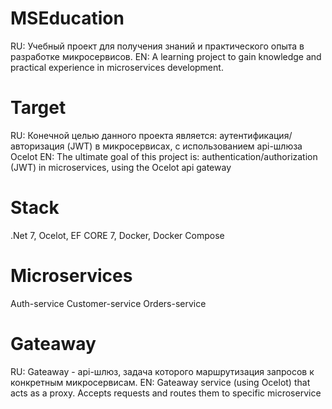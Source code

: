 # MSEducation
RU: Учебный проект для получения знаний и практического опыта в разработке микросервисов.
EN: A learning project to gain knowledge and practical experience in microservices development.
# Target
RU: Конечной целью данного проекта является: аутентификация/авторизация (JWT) в микросервисах, с использованием api-шлюза Ocelot
EN: The ultimate goal of this project is: authentication/authorization (JWT) in microservices, using the Ocelot api gateway
# Stack
.Net 7, Ocelot, EF CORE 7, Docker, Docker Compose
# Microservices
Auth-service
Customer-service
Orders-service
# Gateaway
RU: Gateaway - api-шлюз, задача которого маршрутизация запросов к конкретным микросервисам.
EN: Gateaway service (using Ocelot) that acts as a proxy. Accepts requests and routes them to specific microservice
